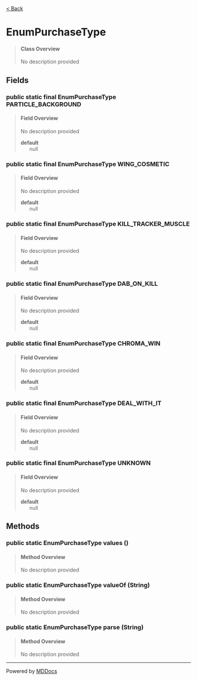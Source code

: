 [< Back](../README.md)
# EnumPurchaseType #
>#### Class Overview ####
>No description provided
## Fields ##
### public static final EnumPurchaseType PARTICLE_BACKGROUND ###
>#### Field Overview ####
>No description provided
>
>**default**<br />
>&nbsp;&nbsp;&nbsp;&nbsp;&nbsp;&nbsp;null
>
### public static final EnumPurchaseType WING_COSMETIC ###
>#### Field Overview ####
>No description provided
>
>**default**<br />
>&nbsp;&nbsp;&nbsp;&nbsp;&nbsp;&nbsp;null
>
### public static final EnumPurchaseType KILL_TRACKER_MUSCLE ###
>#### Field Overview ####
>No description provided
>
>**default**<br />
>&nbsp;&nbsp;&nbsp;&nbsp;&nbsp;&nbsp;null
>
### public static final EnumPurchaseType DAB_ON_KILL ###
>#### Field Overview ####
>No description provided
>
>**default**<br />
>&nbsp;&nbsp;&nbsp;&nbsp;&nbsp;&nbsp;null
>
### public static final EnumPurchaseType CHROMA_WIN ###
>#### Field Overview ####
>No description provided
>
>**default**<br />
>&nbsp;&nbsp;&nbsp;&nbsp;&nbsp;&nbsp;null
>
### public static final EnumPurchaseType DEAL_WITH_IT ###
>#### Field Overview ####
>No description provided
>
>**default**<br />
>&nbsp;&nbsp;&nbsp;&nbsp;&nbsp;&nbsp;null
>
### public static final EnumPurchaseType UNKNOWN ###
>#### Field Overview ####
>No description provided
>
>**default**<br />
>&nbsp;&nbsp;&nbsp;&nbsp;&nbsp;&nbsp;null
>
## Methods ##
### public static EnumPurchaseType values () ###
>#### Method Overview ####
>No description provided
>
### public static EnumPurchaseType valueOf (String) ###
>#### Method Overview ####
>No description provided
>
### public static EnumPurchaseType parse (String) ###
>#### Method Overview ####
>No description provided
>

---
Powered by [MDDocs](https://github.com/VRCube/MDDocs)
